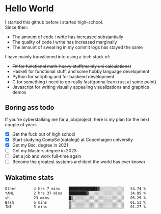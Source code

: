# Hello World

I started this github before i started high-school.  
Since then:
- The amount of code i write has increased substantially
- The quality of code i write has increased marginally
- The amount of swearing in my commit logs has stayed the same

I have mainly transitioned into using a tech stack of:
- ~~F# for functional math-heavy stuff(mainly uni calculations)~~
- Haskell for functional stuff, and some hobby language development
- Python for scripting and for backend development
- C for something i need to go really fast(gonna learn rust at some point)
- Javascript for writing visually appealing visualizations and graphics demos

## Boring ass todo
If you're cyberstalking me for a job/project, here is my plan for the next couple of years
- [x] Get the fuck out of high school
- [x] Start studying CompSci(datalogi) at Copenhagen university
- [x] Get my Bsc. degree in 2021
- [ ] Get my Masters degree in 2023
- [ ] Get a job and work full-time again
- [ ] Become the greatest systems architect the world has ever known

## Wakatime stats
<!--START_SECTION:waka-->

```txt
Other        4 hrs 7 mins    █████████████▓░░░░░░░░░░░   54.74 %
YAML         2 hrs 37 mins   ████████▓░░░░░░░░░░░░░░░░   34.85 %
sh           23 mins         █▒░░░░░░░░░░░░░░░░░░░░░░░   05.29 %
Bash         6 mins          ▒░░░░░░░░░░░░░░░░░░░░░░░░   01.53 %
INI          5 mins          ▒░░░░░░░░░░░░░░░░░░░░░░░░   01.27 %
```

<!--END_SECTION:waka-->
